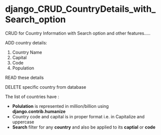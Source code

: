 # django_CRUD_CountryDetails_with_Search_option
CRUD for Country Information with Search option and other features.....

ADD country details:

1. Country Name
2. Capital
3. Code
4. Population

READ these details

DELETE specific country from database

The list of countries have :
- **Polulation** is represented in million/billion using **django.contrib.humanize** 
- Country code and capital is in proper format i.e. in Capitalize and uppercase
- **Search** filter for any **country** and also be applied to its **captial** or **code**


